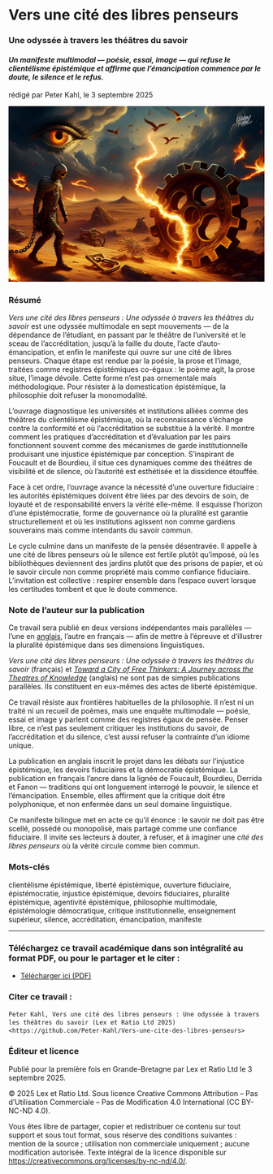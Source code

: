 # Vers une cité des libres penseurs

### Une odyssée à travers les théâtres du savoir

#### _Un manifeste multimodal — poésie, essai, image — qui refuse le clientélisme épistémique et affirme que l’émancipation commence par le doute, le silence et le refus._

rédigé par Peter Kahl, le 3 septembre 2025

![alt text](https://github.com/Peter-Kahl/Vers-une-cite-des-libres-penseurs/blob/main/manifesto_of_free_thinker.jpg?raw=true)

### Résumé

_Vers une cité des libres penseurs : Une odyssée à travers les théâtres du savoir_ est une odyssée multimodale en sept mouvements — de la dépendance de l’étudiant, en passant par le théâtre de l’université et le sceau de l’accréditation, jusqu’à la faille du doute, l’acte d’auto-émancipation, et enfin le manifeste qui ouvre sur une cité de libres penseurs. Chaque étape est rendue par la poésie, la prose et l’image, traitées comme registres épistémiques co-égaux : le poème agit, la prose situe, l’image dévoile. Cette forme n’est pas ornementale mais méthodologique. Pour résister à la domestication épistémique, la philosophie doit refuser la monomodalité.

L’ouvrage diagnostique les universités et institutions alliées comme des théâtres du clientélisme épistémique, où la reconnaissance s’échange contre la conformité et où l’accréditation se substitue à la vérité. Il montre comment les pratiques d’accréditation et d’évaluation par les pairs fonctionnent souvent comme des mécanismes de garde institutionnelle produisant une injustice épistémique par conception. S’inspirant de Foucault et de Bourdieu, il situe ces dynamiques comme des théâtres de visibilité et de silence, où l’autorité est esthétisée et la dissidence étouffée.

Face à cet ordre, l’ouvrage avance la nécessité d’une ouverture fiduciaire : les autorités épistémiques doivent être liées par des devoirs de soin, de loyauté et de responsabilité envers la vérité elle-même. Il esquisse l’horizon d’une épistémocratie, forme de gouvernance où la pluralité est garantie structurellement et où les institutions agissent non comme gardiens souverains mais comme intendants du savoir commun.

Le cycle culmine dans un manifeste de la pensée désentravée. Il appelle à une cité de libres penseurs où le silence est fertile plutôt qu’imposé, où les bibliothèques deviennent des jardins plutôt que des prisons de papier, et où le savoir circule non comme propriété mais comme confiance fiduciaire. L’invitation est collective : respirer ensemble dans l’espace ouvert lorsque les certitudes tombent et que le doute commence.

### Note de l’auteur sur la publication

Ce travail sera publié en deux versions indépendantes mais parallèles — l’une en [anglais](https://github.com/Peter-Kahl/Toward-a-City-of-Free-Thinkers), l’autre en français — afin de mettre à l’épreuve et d’illustrer la pluralité épistémique dans ses dimensions linguistiques.

_Vers une cité des libres penseurs : Une odyssée à travers les théâtres du savoir_ (français) et [_Toward a City of Free Thinkers: A Journey across the Theatres of Knowledge_](https://github.com/Peter-Kahl/Toward-a-City-of-Free-Thinkers) (anglais) ne sont pas de simples publications parallèles. Ils constituent en eux-mêmes des actes de liberté épistémique.

Ce travail résiste aux frontières habituelles de la philosophie. Il n’est ni un traité ni un recueil de poèmes, mais une enquête multimodale — poésie, essai et image y parlent comme des registres égaux de pensée. Penser libre, ce n’est pas seulement critiquer les institutions du savoir, de l’accréditation et du silence, c’est aussi refuser la contrainte d’un idiome unique.

La publication en anglais inscrit le projet dans les débats sur l’injustice épistémique, les devoirs fiduciaires et la démocratie épistémique. La publication en français l’ancre dans la lignée de Foucault, Bourdieu, Derrida et Fanon — traditions qui ont longuement interrogé le pouvoir, le silence et l’émancipation. Ensemble, elles affirment que la critique doit être polyphonique, et non enfermée dans un seul domaine linguistique.

Ce manifeste bilingue met en acte ce qu’il énonce : le savoir ne doit pas être scellé, possédé ou monopolisé, mais partagé comme une confiance fiduciaire. Il invite ses lecteurs à douter, à refuser, et à imaginer une _cité des libres penseurs_ où la vérité circule comme bien commun.

### Mots-clés

clientélisme épistémique, liberté épistémique, ouverture fiduciaire, épistémocratie, injustice épistémique, devoirs fiduciaires, pluralité épistémique, agentivité épistémique, philosophie multimodale, épistémologie démocratique, critique institutionnelle, enseignement supérieur, silence, accréditation, émancipation, manifeste

---

### Téléchargez ce travail académique dans son intégralité au format PDF, ou pour le partager et le citer :

- [Télécharger ici (PDF)](https://raw.githubusercontent.com/Peter-Kahl/Vers-une-cite-des-libres-penseurs/master/Kahl_P_Vers_une_cite_des_libres_penseurs_03-SEP-2025.pdf)

### Citer ce travail :

```
Peter Kahl, Vers une cité des libres penseurs : Une odyssée à travers les théâtres du savoir (Lex et Ratio Ltd 2025) <https://github.com/Peter-Kahl/Vers-une-cite-des-libres-penseurs>
```

### Éditeur et licence

Publié pour la première fois en Grande-Bretagne par Lex et Ratio Ltd le 3 septembre 2025.

© 2025 Lex et Ratio Ltd. Sous licence Creative Commons Attribution – Pas d’Utilisation Commerciale – Pas de Modification 4.0 International (CC BY-NC-ND 4.0).

Vous êtes libre de partager, copier et redistribuer ce contenu sur tout support et sous tout format, sous réserve des conditions suivantes : mention de la source ; utilisation non commerciale uniquement ; aucune modification autorisée. Texte intégral de la licence disponible sur <https://creativecommons.org/licenses/by-nc-nd/4.0/>.